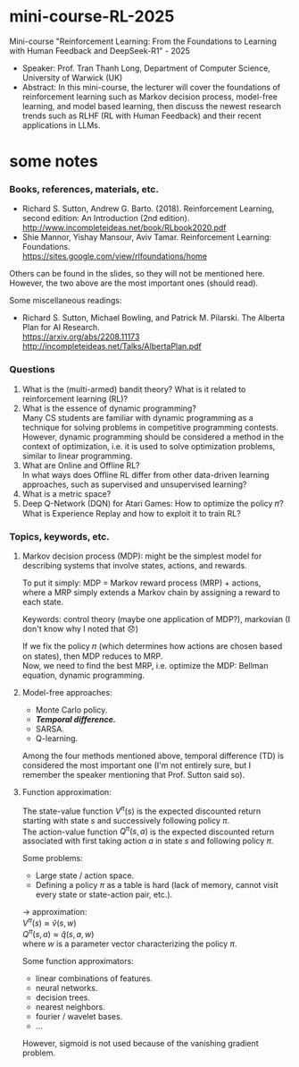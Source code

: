 # mini-course-RL-2025
Mini-course "Reinforcement Learning: From the Foundations to Learning with Human Feedback and DeepSeek-R1" - 2025

- Speaker: Prof. Tran Thanh Long, Department of Computer Science, University of Warwick (UK)
- Abstract: In this mini-course, the lecturer will cover the foundations of reinforcement learning such as Markov decision process, model-free learning, and model based learning, then discuss the newest research trends such as RLHF (RL with Human Feedback) and their recent applications in LLMs.

# some notes

### Books, references, materials, etc.
- Richard S. Sutton, Andrew G. Barto. (2018). Reinforcement Learning, second edition: An Introduction (2nd edition).  
  http://www.incompleteideas.net/book/RLbook2020.pdf
- Shie Mannor, Yishay Mansour, Aviv Tamar. Reinforcement Learning: Foundations.  
  https://sites.google.com/view/rlfoundations/home

Others can be found in the slides, so they will not be mentioned here.
However, the two above are the most important ones (should read).

Some miscellaneous readings:
- Richard S. Sutton, Michael Bowling, and Patrick M. Pilarski. The Alberta Plan for AI Research.  
  https://arxiv.org/abs/2208.11173  
  http://incompleteideas.net/Talks/AlbertaPlan.pdf

### Questions

1. What is the (multi-armed) bandit theory?
   What is it related to reinforcement learning (RL)?
2. What is the essence of dynamic programming?  
   Many CS students are familiar with dynamic programming as a technique for solving problems in competitive programming contests.  
   However, dynamic programming should be considered a method in the context of optimization, i.e. it is used to solve optimization problems, similar to linear programming.
3. What are Online and Offline RL?  
   In what ways does Offline RL differ from other data-driven learning approaches, such as supervised and unsupervised learning?
4. What is a metric space?
5. Deep Q-Network (DQN) for Atari Games: How to optimize the policy 𝜋? What is Experience Replay and how to exploit it to train RL?

### Topics, keywords, etc.

1. Markov decision process (MDP): might be the simplest model for describing systems that involve states, actions, and rewards.

   To put it simply: MDP = Markov reward process (MRP) + actions,  
   where a MRP simply extends a Markov chain by assigning a reward to each state.

   Keywords: control theory (maybe one application of MDP?), markovian (I don't know why I noted that 😞)

   If we fix the policy 𝜋 (which determines how actions are chosen based on states), then MDP reduces to MRP.  
   Now, we need to find the best MRP, i.e. optimize the MDP: Bellman equation, dynamic programming.

2. Model-free approaches:

   - Monte Carlo policy.
   - ***Temporal difference.***
   - SARSA.
   - Q-learning.

   Among the four methods mentioned above, temporal difference (TD) is considered the most important one (I'm not entirely sure, but I remember the speaker mentioning that Prof. Sutton said so).

3. Function approximation:

   The state-value function $V^\pi(s)$ is the expected discounted return starting with state $s$ and successively following policy $\pi$.  
   The action-value function $Q^\pi(s, a)$ is the expected discounted return associated with first taking action $a$ in state $s$ and following policy $\pi$.

   Some problems:
   - Large state / action space.
   - Defining a policy $\pi$ as a table is hard (lack of memory, cannot visit every state or state-action pair, etc.).

   → approximation:  
   $V^\pi(s) \approx \hat{v}(s, w)$  
   $Q^\pi(s, a) \approx \hat{q}(s, a, w)$  
   where $w$ is a parameter vector characterizing the policy $\pi$.

   Some function approximators:
   - linear combinations of features.
   - neural networks.
   - decision trees.
   - nearest neighbors.
   - fourier / wavelet bases.
   - ...

   However, sigmoid is not used because of the vanishing gradient problem.
